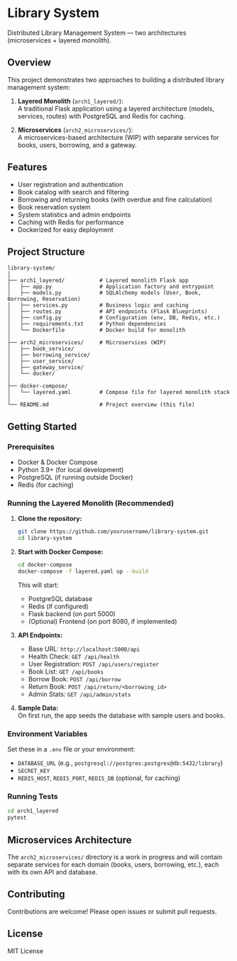 # Library System

Distributed Library Management System — two architectures (microservices + layered monolith).

## Overview

This project demonstrates two approaches to building a distributed library management system:

1. **Layered Monolith** (`arch1_layered/`):  
   A traditional Flask application using a layered architecture (models, services, routes) with PostgreSQL and Redis for caching.

2. **Microservices** (`arch2_microservices/`):  
   A microservices-based architecture (WIP) with separate services for books, users, borrowing, and a gateway.

## Features

- User registration and authentication
- Book catalog with search and filtering
- Borrowing and returning books (with overdue and fine calculation)
- Book reservation system
- System statistics and admin endpoints
- Caching with Redis for performance
- Dockerized for easy deployment

## Project Structure

```
library-system/
│
├── arch1_layered/           # Layered monolith Flask app
│   ├── app.py               # Application factory and entrypoint
│   ├── models.py            # SQLAlchemy models (User, Book, Borrowing, Reservation)
│   ├── services.py          # Business logic and caching
│   ├── routes.py            # API endpoints (Flask Blueprints)
│   ├── config.py            # Configuration (env, DB, Redis, etc.)
│   ├── requirements.txt     # Python dependencies
│   └── Dockerfile           # Docker build for monolith
│
├── arch2_microservices/     # Microservices (WIP)
│   ├── book_service/
│   ├── borrowing_service/
│   ├── user_service/
│   ├── gateway_service/
│   └── docker/
│
├── docker-compose/
│   └── layered.yaml         # Compose file for layered monolith stack
│
└── README.md                # Project overview (this file)
```

## Getting Started

### Prerequisites

- Docker & Docker Compose
- Python 3.9+ (for local development)
- PostgreSQL (if running outside Docker)
- Redis (for caching)

### Running the Layered Monolith (Recommended)

1. **Clone the repository:**
   ```sh
   git clone https://github.com/yourusername/library-system.git
   cd library-system
   ```

2. **Start with Docker Compose:**
   ```sh
   cd docker-compose
   docker-compose -f layered.yaml up --build
   ```

   This will start:
   - PostgreSQL database
   - Redis (if configured)
   - Flask backend (on port 5000)
   - (Optional) Frontend (on port 8080, if implemented)

3. **API Endpoints:**
   - Base URL: `http://localhost:5000/api`
   - Health Check: `GET /api/health`
   - User Registration: `POST /api/users/register`
   - Book List: `GET /api/books`
   - Borrow Book: `POST /api/borrow`
   - Return Book: `POST /api/return/<borrowing_id>`
   - Admin Stats: `GET /api/admin/stats`

4. **Sample Data:**  
   On first run, the app seeds the database with sample users and books.

### Environment Variables

Set these in a `.env` file or your environment:

- `DATABASE_URL` (e.g., `postgresql://postgres:postgres@db:5432/library`)
- `SECRET_KEY`
- `REDIS_HOST`, `REDIS_PORT`, `REDIS_DB` (optional, for caching)

### Running Tests

```sh
cd arch1_layered
pytest
```

## Microservices Architecture

The `arch2_microservices/` directory is a work in progress and will contain separate services for each domain (books, users, borrowing, etc.), each with its own API and database.

## Contributing

Contributions are welcome! Please open issues or submit pull requests.

## License

MIT License
